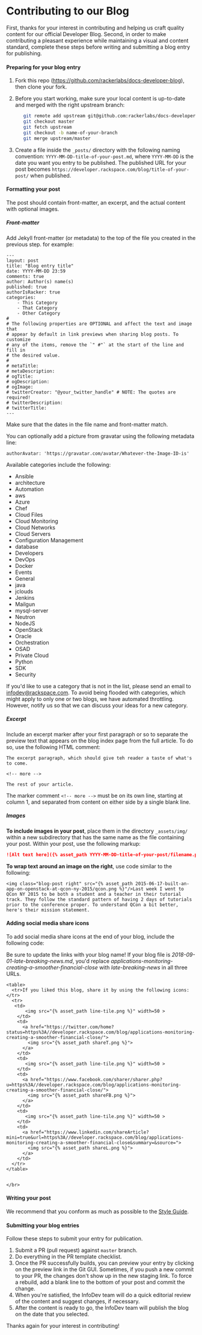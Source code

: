 # Contributing to our Blog

First, thanks for your interest in contributing and helping us craft quality
content for our official Developer Blog. Second, in order to make contributing
a pleasant experience while maintaining a visual and content standard, complete
these steps before writing and submitting a blog entry for publishing.

#### Preparing for your blog entry

1. Fork this repo (https://github.com/rackerlabs/docs-developer-blog), then
   clone your fork.

2. Before you start working, make sure your local content is up-to-date and
   merged with the right upstream branch:

      ```bash
         git remote add upstream git@github.com:rackerlabs/docs-developer-blog.git
         git checkout master
         git fetch upstream
         git checkout -b name-of-your-branch
         git merge upstream/master
      ```

3. Create a file inside the `_posts/` directory with the following naming
   convention: `YYYY-MM-DD-title-of-your-post.md`, where `YYYY-MM-DD` is the
   date you want you entry to be published. The published URL for your post
   becomes `https://developer.rackspace.com/blog/title-of-your-post/` when
   published.

#### Formatting your post

The post should contain front-matter, an excerpt, and the actual content with
optional images.

##### Front-matter

Add Jekyll front-matter (or metadata) to the top of the file you created in
the previous step. for example:

```
---
layout: post
title: "Blog entry title"
date: YYYY-MM-DD 23:59
comments: true
author: Author(s) name(s)
published: true
authorIsRacker: true
categories:
    - This Category
    - That Category
    - Other Category
#
# The following properties are OPTIONAL and affect the text and image that
# appear by default in link previews when sharing blog posts. To customize
# any of the items, remove the `" #"` at the start of the line and fill in
# the desired value.
#
# metaTitle:
# metaDescription:
# ogTitle:
# ogDescription:
# ogImage:
# twitterCreator: "@your_twitter_handle" # NOTE: The quotes are required!
# twitterDescription:
# twitterTitle:
---
```

Make sure that the dates in the file name and front-matter match.

You can optionally add a picture from gravatar using the following metadata line:

```authorAvatar: 'https://gravatar.com/avatar/Whatever-the-Image-ID-is'```

Available categories include the following:

- Ansible
- architecture
- Automation
- aws
- Azure
- Chef
- Cloud Files
- Cloud Monitoring
- Cloud Networks
- Cloud Servers
- Configuration Management
- database
- Developers
- DevOps
- Docker
- Events
- General
- java
- jclouds
- Jenkins
- Mailgun
- mysql-server
- Neutron
- NodeJS
- OpenStack
- Oracle
- Orchestration
- OSAD
- Private Cloud
- Python
- SDK
- Security

If you'd like to use a category that is not in the list, please send an email
to infodev@rackspace.com. To avoid being flooded with categories, which might apply
to only one or two blogs, we have automated throttling. However, notify us so
that we can discuss your ideas for a new category.

##### Excerpt

Include an excerpt marker after your first paragraph or so to separate the
preview text that appears on the blog index page from the full article. To do
so, use the following HTML comment:

```
The excerpt paragraph, which should give teh reader a taste of what's to come.

<!-- more -->

The rest of your article.
```

The marker comment ``<!-- more -->`` must be on its own line, starting at
column 1, and separated from content on either side by a single blank line.

##### Images

**To include images in your post**, place them in the directory
`_assets/img/` within a new subdirectory that has the same name as the file
containing your post. Within your post, use the following markup:

```markdown
![Alt text here]({% asset_path YYYY-MM-DD-title-of-your-post/filename.png %})
```

**To wrap text around an image on the right**, use code similar to the following:

```
<img class="blog-post right" src="{% asset_path 2015-06-17-built-an-app-on-openstack-at-qcon-ny-2015/qcon.png %}"/>Last week I went to QCon NY 2015 to be both a student and a teacher in their tutorial track. They follow the standard pattern of having 2 days of tutorials prior to the conference proper. To understand QCon a bit better, here's their mission statement.
```

#### Adding social media share icons

To add social media share icons at the end of your blog, include the following code:

Be sure to update the links with your blog name!  If your blog file is *2018-09-01-late-breaking-news.md*, you'd replace *applications-monitoring-creating-a-smoother-financial-close* with *late-breaking-news* in all three URLs.

```
<table>
  <tr>If you liked this blog, share it by using the following icons:</tr>
  <tr>
   <td>
       <img src="{% asset_path line-tile.png %}" width=50 >
    </td>
    <td>
      <a href="https://twitter.com/home?status=https%3A//developer.rackspace.com/blog/applications-monitoring-creating-a-smoother-financial-close/">
        <img src="{% asset_path shareT.png %}">
      </a>
    </td>
    <td>
       <img src="{% asset_path line-tile.png %}" width=50 >
    </td>
    <td>
      <a href="https://www.facebook.com/sharer/sharer.php?u=https%3A//developer.rackspace.com/blog/applications-monitoring-creating-a-smoother-financial-close/">
        <img src="{% asset_path shareFB.png %}">
      </a>
    </td>
    <td>
       <img src="{% asset_path line-tile.png %}" width=50 >
    </td>
    <td>
      <a href="https://www.linkedin.com/shareArticle?mini=true&url=https%3A//developer.rackspace.com/blog/applications-monitoring-creating-a-smoother-financial-close&summary=&source=">
        <img src="{% asset_path shareL.png %}">
      </a>
    </td>
  </tr>
</table>


</br>
```

#### Writing your post

We recommend that you conform as much as possible to the [Style Guide](https://developer.rackspace.com/docs/style-guide/).

#### Submitting your blog entries

Follow these steps to submit your entry for publication.

1. Submit a PR (pull request) against `master` branch.
2. Do everything in the PR template checklist.
3. Once the PR successfully builds, you can preview your entry by clicking on
   the preview link in the Git GUI.  Sometimes, if you push a new commit to your
   PR, the changes don't show up in the new staging link.  To force a rebuild,
   add a blank line to the bottom of your post and commit the change.
4. When you're satisfied, the InfoDev team will do a quick editorial review
   of the content and suggest changes, if necessary.
5. After the content is ready to go, the InfoDev team will publish the blog on
   the date that you selected.

Thanks again for your interest in contributing!
